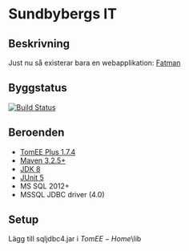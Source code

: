 # Sundbybergs IT

## Beskrivning
Just nu så existerar bara en webapplikation: [Fatman](http://www.sundbybergsit.com)

## Byggstatus
[![Build Status](https://travis-ci.org/alwa/sundbybergsit.svg?branch=master)](https://travis-ci.org/alwa/sundbybergsit)

## Beroenden
- [TomEE Plus 1.7.4](http://openejb.apache.org/apache-tomee.html)
- [Maven 3.2.5+](https://maven.apache.org/)
- [JDK 8](http://www.oracle.com/technetwork/java/javase/downloads/jdk8-downloads-2133151.html)
- [JUnit 5](https://github.com/junit-team/junit5)
- MS SQL 2012+
- MSSQL JDBC driver (4.0)

## Setup
Lägg till sqljdbc4.jar i $TomEE-Home$\lib

<!-- OBSOLETE
Ändra $TomEE-Home$\conf\tomee.xml:

<Resource id="AccountDataSource" type="DataSource">
  JdbcDriver com.microsoft.sqlserver.jdbc.SQLServerDriver
  JdbcUrl jdbc:sqlserver://127.0.0.1:1433;DatabaseName=accounts;selectMethod=cursor;sendStringParametersAsUnicode=false
  UserName *********
  Password *********
  JtaManaged true
</Resource>


<Resource id="FatmanDataSource" type="DataSource">
  JdbcDriver com.microsoft.sqlserver.jdbc.SQLServerDriver
  JdbcUrl jdbc:sqlserver://127.0.0.1:1433;DatabaseName=fatman;selectMethod=cursor;sendStringParametersAsUnicode=false
  UserName *********
  Password *********
  JtaManaged true
</Resource>

-->